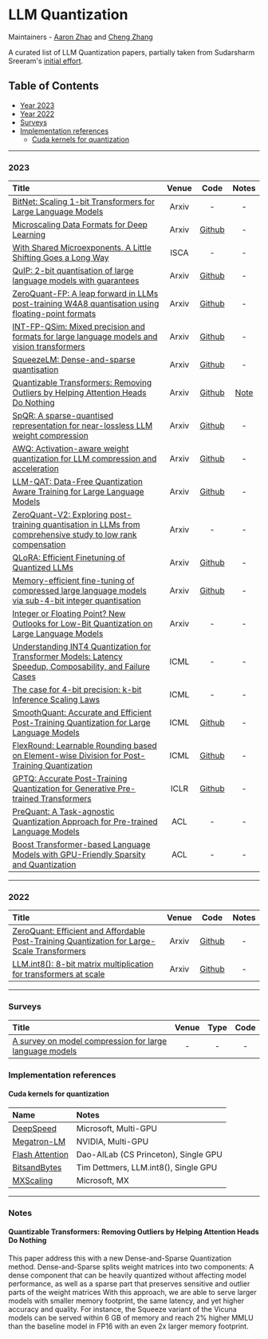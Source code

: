 # LLM Quantization

Maintainers - [Aaron Zhao](https://aaron-zhao123.github.io/) and [Cheng Zhang](https://chengzhang-98.github.io/blog/)

A curated list of LLM Quantization papers, partially taken from Sudarsharm Sreeram's [initial effort](<https://www.craft.me/s/WLFc7B9zgH4ncz>).

## Table of Contents

- [Year 2023](#2020)
- [Year 2022](#2019)
- [Surveys](#awesome-surveys)
- [Implementation references](#implementation-references)
  - [Cuda kernels for quantization](#cuda-kernels-for-quantization)

---

### 2023

|  Title  |   Venue  |   Code   |   Notes  |
|:--------|:--------:|:--------:|:--------:|
| [BitNet: Scaling 1-bit Transformers for Large Language Models](<https://arxiv.org/abs/2310.11453>) | Arxiv | - | - |
| [Microscaling Data Formats for Deep Learning](https://arxiv.org/abs/2310.10537) | Arxiv | [Github](https://github.com/microsoft/microxcaling) | - |
| [With Shared Microexponents, A Little Shifting Goes a Long Way](https://arxiv.org/abs/2302.08007) | ISCA | - | - |
| [QuIP: 2-bit quantisation of large language models with guarantees](https://arxiv.org/abs/2307.13304) | Arxiv | [Github](https://github.com/jerry-chee/QuIP) | - |
| [ZeroQuant-FP: A leap forward in LLMs post-training W4A8 quantisation using floating-point formats](https://arxiv.org/abs/2307.09782) | Arxiv | [Github](https://github.com/jerry-chee/QuIP) | - |
| [INT-FP-QSim: Mixed precision and formats for large language models and vision transformers](https://arxiv.org/abs/2307.03712) | Arxiv | [Github](https://github.com/lightmatter-ai/INT-FP-QSim) | - |
| [SqueezeLM: Dense-and-sparse quantisation](https://arxiv.org/abs/2307.03712) | Arxiv | [Github](https://github.com/lightmatter-ai/INT-FP-QSim) | - |
| [Quantizable Transformers: Removing Outliers by Helping Attention Heads Do Nothing](<https://arxiv.org/abs/2306.12929>) | Arxiv | [Github](https://github.com/SqueezeAILab/SqueezeLLM) | [Note](#quantizable-transformers-removing-outliers-by-helping-attention-heads-do-nothing) |
| [SpQR: A sparse-quantised representation for near-lossless LLM weight compression](https://arxiv.org/abs/2306.03078) | Arxiv | [Github](https://github.com/Vahe1994/SpQR) | - |
| [AWQ: Activation-aware weight quantization for LLM compression and acceleration](https://arxiv.org/abs/2306.00978) | Arxiv | [Github](https://github.com/mit-han-lab/llm-awq) | - |
| [LLM-QAT: Data-Free Quantization Aware Training for Large Language Models](<https://arxiv.org/abs/2306.00978>) | Arxiv | [Github](https://github.com/facebookresearch/LLM-QAT) | - |
| [ZeroQuant-V2: Exploring post-training quantisation in LLMs from comprehensive study to low rank compensation](https://arxiv.org/abs/2303.08302) | Arxiv | - | - |
| [QLoRA: Efficient Finetuning of Quantized LLMs](https://arxiv.org/abs/2305.14314) | Arxiv | [Github](https://github.com/artidoro/qlora) | - |
| [Memory-efficient fine-tuning of compressed large language models via sub-4-bit integer quantisation](https://arxiv.org/abs/2305.14152) | Arxiv | [Github](https://github.com/artidoro/qlora) | - |
| [Integer or Floating Point? New Outlooks for Low-Bit Quantization on Large Language Models](https://arxiv.org/abs/2305.12356) | Arxiv | - | - |
| [Understanding INT4 Quantization for Transformer Models: Latency Speedup, Composability, and Failure Cases](https://arxiv.org/abs/2301.12017) | ICML | - | - |
| [The case for 4-bit precision: k-bit Inference Scaling Laws](<https://arxiv.org/abs/2212.09720>) | ICML | - | - |
| [SmoothQuant: Accurate and Efficient Post-Training Quantization for Large Language Models](https://arxiv.org/abs/2211.10438) | ICML | [Github](https://github.com/mit-han-lab/smoothquant) | - |
| [FlexRound: Learnable Rounding based on Element-wise Division for Post-Training Quantization](https://arxiv.org/abs/2306.00317) | ICML | [Github](https://github.com/microsoft/DeepSpeed) | - |
| [GPTQ: Accurate Post-Training Quantization for Generative Pre-trained Transformers](https://arxiv.org/abs/2210.17323) | ICLR | [Github](https://github.com/IST-DASLab/gptq) | - |
| [PreQuant: A Task-agnostic Quantization Approach for Pre-trained Language Models](https://arxiv.org/abs/2306.00014) | ACL | - | - |
| [Boost Transformer-based Language Models with GPU-Friendly Sparsity and Quantization](https://aclanthology.org/2023.findings-acl.15.pdf) | ACL | - | - |

---

### 2022

|  Title  |   Venue  |   Code   |   Notes  |
|:--------|:--------:|:--------:|:--------:|
| [ZeroQuant: Efficient and Affordable Post-Training Quantization for Large-Scale Transformers](https://arxiv.org/abs/2206.01861) | Arxiv | [Github](https://github.com/microsoft/DeepSpeed) | - |
| [LLM.int8(): 8-bit matrix multiplication for transformers at scale](https://arxiv.org/abs/2208.07339) | Arxiv | [Github](https://github.com/TimDettmers/bitsandbytes) | - |

---

### Surveys

|  Title  |   Venue  |   Type   |   Code   |
|:--------|:--------:|:--------:|:--------:|
| [A survey on model compression for large language models](https://arxiv.org/abs/2308.07633) | - | - | - |

### Implementation references

#### Cuda kernels for quantization

| Name |  Notes  |
|:--------|:--------|
| [DeepSpeed](https://github.com/microsoft/DeepSpeed) | Microsoft, Multi-GPU |
| [Megatron-LM](https://github.com/NVIDIA/Megatron-LM) | NVIDIA, Multi-GPU |
| [Flash Attention](https://github.com/Dao-AILab/flash-attention) | Dao-AILab (CS Princeton), Single GPU |
| [BitsandBytes](https://github.com/TimDettmers/bitsandbytes)  | Tim Dettmers, LLM.int8(), Single GPU |
| [MXScaling](https://github.com/microsoft/microxcaling) | Microsoft, MX |

---

### Notes

#### Quantizable Transformers: Removing Outliers by Helping Attention Heads Do Nothing

This paper address this with a new Dense-and-Sparse Quantization method. Dense-and-Sparse splits weight matrices into two components: A dense component that can be heavily quantized without affecting model performance, as well as a sparse part that preserves sensitive and outlier parts of the weight matrices With this approach, we are able to serve larger models with smaller memory footprint, the same latency, and yet higher accuracy and quality. For instance, the Squeeze variant of the Vicuna models can be served within 6 GB of memory and reach 2% higher MMLU than the baseline model in FP16 with an even 2x larger memory footprint.
